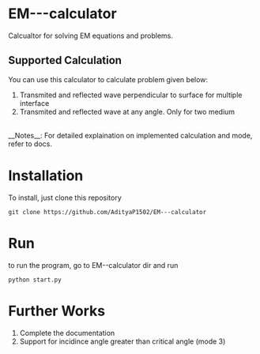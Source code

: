 # EM---calculator
Calcualtor for solving EM equations and problems.

## Supported Calculation
You can use this calculator to calculate problem given below:
1. Transmited and reflected wave perpendicular to surface for multiple interface
2. Transmited and reflected wave at any angle. Only for two medium
</br>
__Notes__: For detailed explaination on implemented calculation and mode, refer to docs.

# Installation
To install, just clone this repository
```
git clone https://github.com/AdityaP1502/EM---calculator
```

# Run
to run the program, go to EM--calculator dir and run
```
python start.py
```

# Further Works
1. Complete the documentation
2. Support for incidince angle greater than critical angle (mode 3)
